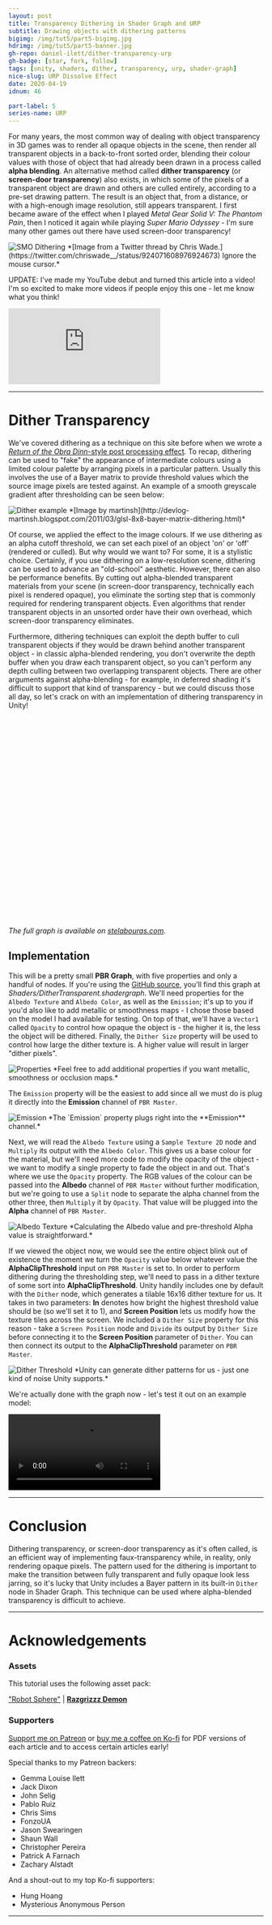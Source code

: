 ```yaml
---
layout: post
title: Transparency Dithering in Shader Graph and URP
subtitle: Drawing objects with dithering patterns
bigimg: /img/tut5/part5-bigimg.jpg
hdrimg: /img/tut5/part5-banner.jpg
gh-repo: daniel-ilett/dither-transparency-urp
gh-badge: [star, fork, follow]
tags: [unity, shaders, dither, transparency, urp, shader-graph]
nice-slug: URP Dissolve Effect
date: 2020-04-19
idnum: 46

part-label: 5
series-name: URP
---
```


For many years, the most common way of dealing with object transparency in 3D games was to render all opaque objects in the scene, then render all transparent objects in a back-to-front sorted order, blending their colour values with those of object that had already been drawn in a process called **alpha blending**. An alternative method called **dither transparency** (or **screen-door transparency**) also exists, in which some of the pixels of a transparent object are drawn and others are culled entirely, according to a pre-set drawing pattern. The result is an object that, from a distance, or with a high-enough image resolution, still appears transparent. I first became aware of the effect when I played *Metal Gear Solid V: The Phantom Pain*, then I noticed it again while playing *Super Mario Odyssey* - I'm sure many other games out there have used screen-door transparency!

<img data-src="/img/tut5/part5-dither-smo.jpg" class="center-image lazyload" alt="SMO Dithering">
*[Image from a Twitter thread by Chris Wade.](https://twitter.com/chriswade__/status/924071608976924673) Ignore the mouse cursor.*

UPDATE: I've made my YouTube debut and turned this article into a video! I'm so excited to make more videos if people enjoy this one - let me know what you think!

<div class="video-embed">
<iframe src="https://www.youtube.com/embed/VG-Ux8RHMoA" frameborder="0" allow="accelerometer; autoplay; encrypted-media; gyroscope; picture-in-picture" allowfullscreen class="center-image lazyload"></iframe>
</div>

<script async src="https://pagead2.googlesyndication.com/pagead/js/adsbygoogle.js"></script>
<ins class="adsbygoogle"
     style="display:block; text-align:center;"
     data-ad-layout="in-article"
     data-ad-format="fluid"
     data-ad-client="ca-pub-5101496396569275"
     data-ad-slot="3740606711"></ins>
<script>
     (adsbygoogle = window.adsbygoogle || []).push({});
</script>

<hr/>

# Dither Transparency

We've covered dithering as a technique on this site before when we wrote a [*Return of the Obra Dinn*-style post processing effect](https://danielilett.com/2020-02-26-tut3-9-obra-dithering/). To recap, dithering can be used to "fake" the appearance of intermediate colours using a limited colour palette by arranging pixels in a particular pattern. Usually this involves the use of a Bayer matrix to provide threshold values which the source image pixels are tested against. An example of a smooth greyscale gradient after thresholding can be seen below:

<img data-src="/img/tut3/part9-dither-example.jpg" class="center-image lazyload" alt="Dither example">
*[Image by martinsh](http://devlog-martinsh.blogspot.com/2011/03/glsl-8x8-bayer-matrix-dithering.html)*

Of course, we applied the effect to the image colours. If we use dithering as an alpha cutoff threshold, we can set each pixel of an object 'on' or 'off' (rendered or culled). But why would we want to? For some, it is a stylistic choice. Certainly, if you use dithering on a low-resolution scene, dithering can be used to advance an "old-school" aesthetic. However, there can also be performance benefits. By cutting out alpha-blended transparent materials from your scene (in screen-door transparency, technically each pixel is rendered opaque), you eliminate the sorting step that is commonly required for rendering transparent objects. Even algorithms that render transparent objects in an unsorted order have their own overhead, which screen-door transparency eliminates. 

Furthermore, dithering techniques can exploit the depth buffer to cull transparent objects if they would be drawn behind another transparent object - in classic alpha-blended rendering, you don't overwrite the depth buffer when you draw each transparent object, so you can't perform any depth culling between two overlapping transparent objects. There are other arguments against alpha-blending - for example, in deferred shading it's difficult to support that kind of transparency - but we could discuss those all day, so let's crack on with an implementation of dithering transparency in Unity!

<script>(function(d, s, id) {var js, shaderjs = d.getElementsByTagName(s)[0];if (d.getElementById(id)) return;js = d.createElement(s); js.id = id;js.src ='https://shadergraph.stelabouras.com/scripts/embed.js';shaderjs.parentNode.insertBefore(js, shaderjs);}(document, 'script', 'shadergraph-jssdk'));</script><div class='shadergraph-embed' data-shadergraphid='1b85184aac418740c9332fcc32a899cd' style='height:400px'></div>
*The full graph is available on [stelabouras.com](https://shadergraph.stelabouras.com/library/1b85184aac418740c9332fcc32a899cd/).*

## Implementation

This will be a pretty small **PBR Graph**, with five properties and only a handful of nodes. If you're using the [GitHub source](https://github.com/daniel-ilett/dither-transparency-urp), you'll find this graph at *Shaders/DitherTransparent.shadergraph*. We'll need properties for the `Albedo Texture` and `Albedo Color`, as well as the `Emission`; it's up to you if you'd also like to add metallic or smoothness maps - I chose those based on the model I had available for testing. On top of that, we'll have a `Vector1` called `Opacity` to control how opaque the object is - the higher it is, the less the object will be dithered. Finally, the `Dither Size` property will be used to control how large the dither texture is. A higher value will result in larger "dither pixels".

<img data-src="/img/tut5/part5-properties.jpg" class="center-image lazyload" alt="Properties">
*Feel free to add additional properties if you want metallic, smoothness or occlusion maps.*

The `Emission` property will be the easiest to add since all we must do is plug it directly into the **Emission** channel of `PBR Master`.

<img data-src="/img/tut5/part5-emission.jpg" class="center-image lazyload" alt="Emission">
*The `Emission` property plugs right into the **Emission** channel.*

Next, we will read the `Albedo Texture` using a `Sample Texture 2D` node and `Multiply` its output with the `Albedo Color`. This gives us a base colour for the material, but we'll need more code to modify the opacity of the object - we want to modify a single property to fade the object in and out. That's where we use the `Opacity` property. The RGB values of the colour can be passed into the **Albedo** channel of `PBR Master` without further modification, but we're going to use a `Split` node to separate the alpha channel from the other three, then `Multiply` it by `Opacity`. That value will be plugged into the **Alpha** channel of `PBR Master`.

<img data-src="/img/tut5/part5-read-texture.jpg" class="center-image lazyload" alt="Albedo Texture">
*Calculating the Albedo value and pre-threshold Alpha value is straightforward.*

If we viewed the object now, we would see the entire object blink out of existence the moment we turn the `Opacity` value below whatever value the **AlphaClipThreshold** input on `PBR Master` is set to. In order to perform dithering during the thresholding step, we'll need to pass in a dither texture of some sort into **AlphaClipThreshold**. Unity handily includes one by default with the `Dither` node, which generates a tilable 16x16 dither texture for us. It takes in two parameters: **In** denotes how bright the highest threshold value should be (so we'll set it to 1), and **Screen Position** lets us modify how the texture tiles across the screen. We included a `Dither Size` property for this reason - take a `Screen Position` node and `Divide` its output by `Dither Size` before connecting it to the **Screen Position** parameter of `Dither`. You can then connect its output to the **AlphaClipThreshold** parameter on `PBR Master`.

<img data-src="/img/tut5/part5-dither-threshold.jpg" class="center-image lazyload" alt="Dither Threshold">
*Unity can generate dither patterns for us - just one kind of noise Unity supports.*

We're actually done with the graph now - let's test it out on an example model:

<div class="embed-responsive embed-responsive-16by9">
<video loop autoplay controls class="lazyload embed-responsive-item">
    <source src="/img/tut5/part5-dither-complete.mp4" type="video/mp4">
    Your browser does not support the video tag.
</video>
</div>

<script async src="https://pagead2.googlesyndication.com/pagead/js/adsbygoogle.js"></script>
<ins class="adsbygoogle"
     style="display:block; text-align:center;"
     data-ad-layout="in-article"
     data-ad-format="fluid"
     data-ad-client="ca-pub-5101496396569275"
     data-ad-slot="3740606711"></ins>
<script>
     (adsbygoogle = window.adsbygoogle || []).push({});
</script>

<hr/>

# Conclusion

Dithering transparency, or screen-door transparency as it's often called, is an efficient way of implementing faux-transparency while, in reality, only rendering opaque pixels. The pattern used for the dithering is important to make the transition between fully transparent and fully opaque look less jarring, so it's lucky that Unity includes a Bayer pattern in its built-in `Dither` node in Shader Graph. This technique can be used where alpha-blended transparency is difficult to achieve.

<hr/>

# Acknowledgements

### Assets

This tutorial uses the following asset pack:

["Robot Sphere"](https://assetstore.unity.com/packages/3d/characters/robots/robot-sphere-136226) | [**Razgrizzz Demon**](https://assetstore.unity.com/publishers/27109)

### Supporters

[Support me on Patreon](https://www.patreon.com/danielilett) or [buy me a coffee on Ko-fi](https://ko-fi.com/danielilett) for PDF versions of each article and to access certain articles early!

Special thanks to my Patreon backers:

- Gemma Louise Ilett
- Jack Dixon
- John Selig
- Pablo Ruiz
- Chris Sims
- FonzoUA
- Jason Swearingen
- Shaun Wall
- Christopher Pereira
- Patrick A Farnach
- Zachary Alstadt

And a shout-out to my top Ko-fi supporters:

- Hung Hoang
- Mysterious Anonymous Person

<hr/>
